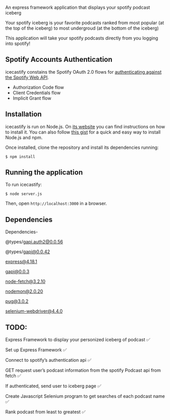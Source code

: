 An express framework application that displays your spotify podcast iceberg 

Your spotify iceberg is your favorite podcasts ranked from most popular (at the top of the iceberg) to most undergroud (at the bottom of the iceberg)

This application will take your spotify podcasts directly from you logging into spotify!



## Spotify Accounts Authentication

icecastify constains the Spotify OAuth 2.0 flows for [authenticating against the Spotify Web API](https://developer.spotify.com/web-api/authorization-guide/).

* Authorization Code flow
* Client Credentials flow
* Implicit Grant flow

## Installation

icecastify is run on Node.js. On [its website](http://www.nodejs.org/download/) you can find instructions on how to install it. You can also follow [this gist](https://gist.github.com/isaacs/579814) for a quick and easy way to install Node.js and npm.

Once installed, clone the repository and install its dependencies running:

    $ npm install

## Running the application
To run icecastify:

    $ node server.js

Then, open `http://localhost:3000` in a browser.


## Dependencies

Dependencies-

@types/gapi.auth2@0.0.56


@types/gapi@0.0.42

express@4.18.1

gapi@0.0.3

node-fetch@3.2.10

nodemon@2.0.20

pug@3.0.2

selenium-webdriver@4.4.0


## TODO:

Express Framework to display your personized iceberg of podcast ✅

Set up Express Framework ✅ 

Connect to spotify’s authentication api ✅

GET request user’s podcast information from the spotify Podcast api from fetch ✅

If authenticated, send user to iceberg page ✅

Create Javascript Selenium program to get searches of each podcast name ✅

Rank podcast from least to greatest ✅
